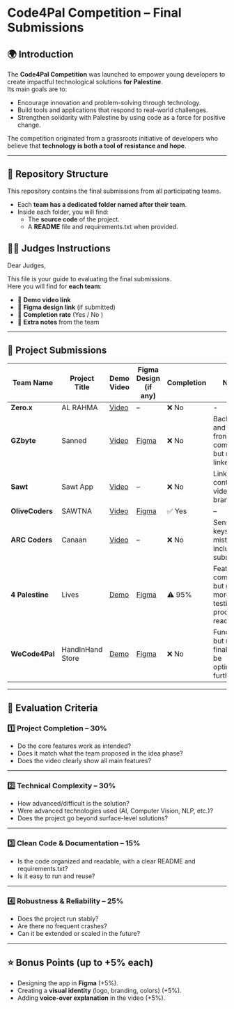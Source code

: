 # Code4Pal Competition – Final Submissions

## 🌍 Introduction
The **Code4Pal Competition** was launched to empower young developers to create impactful technological solutions **for Palestine**.  
Its main goals are to:  
- Encourage innovation and problem-solving through technology.  
- Build tools and applications that respond to real-world challenges.  
- Strengthen solidarity with Palestine by using code as a force for positive change.  

The competition originated from a grassroots initiative of developers who believe that **technology is both a tool of resistance and hope**.  

---
## 📂 Repository Structure
This repository contains the final submissions from all participating teams.  

- Each **team has a dedicated folder named after their team**.  
- Inside each folder, you will find:  
  - The **source code** of the project.  
  - A **README** file and requirements.txt when provided.  
## 🧑‍⚖️ Judges Instructions
Dear Judges,  

This file is your guide to evaluating the final submissions.  
Here you will find for **each team**:  
- 🎥 **Demo video link**  
- 🎨 **Figma design link** (if submitted)  
- 📌 **Completion rate** (Yes / No )
- 📝 **Extra notes** from the team  
---

## 🎥 Project Submissions

| Team Name       | Project Title       | Demo Video | Figma Design (if any) | Completion | Notes |
|-----------------|--------------------|------------|------------------------|------------|-------|
| **Zero.x**      | AL RAHMA           | [Video](https://youtu.be/G4LkOOWPZ-U?feature=shared) | – | ❌ No | - |
| **GZbyte**      | Sanned             | [Video](https://drive.google.com/file/d/1jLFLnI7xyREn4gBXG-xsSs4LrNVplSqJ/view?usp=drivesdk) | [Figma](https://www.figma.com/design/grFzzeBa5H0AxIm5DxrWcL/hackathon?node-id=0-1&t=WU0d6suL4gUjRiG2-1) | ❌ No | Backend and frontend complete but not linked. |
| **Sawt**        | Sawt App           | [Video](https://mega.nz/folder/3Bg2yZJY#-Syzql6WehEyyUyUjBuePw) | – | ❌ No | Link contains video + branding. |
| **OliveCoders** | SAWTNA             | [Video](https://drive.google.com/drive/folders/1Y5sCCLjreMcqsupD9zS16p9of1md2OeH) | [Figma](https://www.figma.com/design/zq4J9yK9ETDT2vrK7rblcA/Sawtna?node-id=0-1&p=f&t=nb4WdzwyUTqbCIXn-0) | ✅ Yes | – |
| **ARC Coders**  | Canaan             | [Video](https://youtu.be/_6EyjKUJVZU?feature=shared) | – | ❌ No | Sensitive keys were mistakenly included in submission. |
| **4 Palestine** | Lives              | [Demo](https://drive.google.com/drive/folders/1ddWdV5xdTxNkx2gwHe5ZOe8mksQD4TA4?usp=drive_link) | [Figma](https://www.figma.com/design/Y2sHtAvWClSOdQxPdwgsqq/Lives?node-id=0-1&p=f&t=vB3xlwVdtvHlqhQD-0) | ⚠️ 95% | Features complete but needs more testing; not production ready yet. |
| **WeCode4Pal**  | HandInHand Store   | [Demo](https://drive.google.com/drive/folders/1nhYV_pYQbNXYOJa8iVo9sCRBKIy3pSIw?usp=drive_link) | [Figma](https://www.figma.com/design/BBMlDiyXBKqTJdsMWF8ZMI/HandInHand-Store?node-id=86-656&t=S44iWXMB6GQ4LmJk-1) | ❌ No | Functional but not final; can be optimized further. |

---
## 📝 Evaluation Criteria
### 1️⃣ Project Completion – 30%
- Do the core features work as intended?  
- Does it match what the team proposed in the idea phase?  
- Does the video clearly show all main features?  
---
### 2️⃣ Technical Complexity – 30%
- How advanced/difficult is the solution?  
- Were advanced technologies used (AI, Computer Vision, NLP, etc.)?  
- Does the project go beyond surface-level solutions?  
---
### 3️⃣ Clean Code & Documentation – 15%
- Is the code organized and readable, with a clear README and requirements.txt?  
- Is it easy to run and reuse?  
---
### 4️⃣ Robustness & Reliability – 25%
- Does the project run stably?  
- Are there no frequent crashes?  
- Can it be extended or scaled in the future?  
---
## ⭐ Bonus Points (up to +5% each)
- Designing the app in **Figma** (+5%).  
- Creating a **visual identity** (logo, branding, colors) (+5%).  
- Adding **voice-over explanation** in the video (+5%).  




